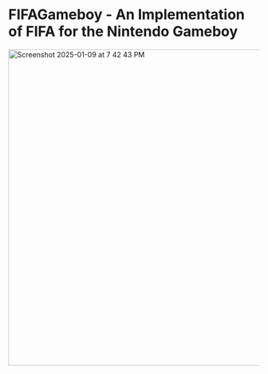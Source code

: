 # FIFAGameboy - An Implementation of FIFA for the Nintendo Gameboy
<img width="636" alt="Screenshot 2025-01-09 at 7 42 43 PM" src="https://github.com/user-attachments/assets/5c906404-b0c9-4e2a-9c2d-e8453eae5084" />
